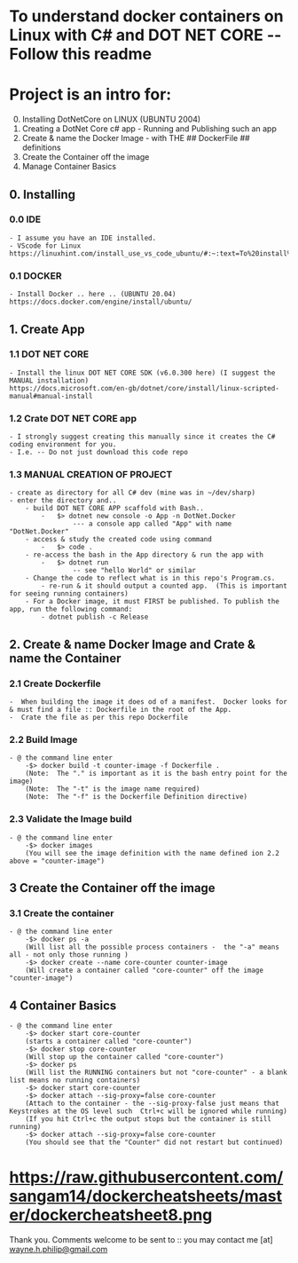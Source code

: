 # To understand docker containers on Linux with C# and DOT NET CORE -- Follow this readme #


# Project is an intro for: #
0. Installing DotNetCore on LINUX (UBUNTU 2004)
1. Creating a DotNet Core c# app - Running and Publishing such an app
2. Create & name the Docker Image - with THE ## DockerFile ## definitions
3. Create the Container off the image
4. Manage Container Basics

## 0. Installing  ##
### 0.0 IDE ###
    - I assume you have an IDE installed.
    - VScode for Linux
    https://linuxhint.com/install_use_vs_code_ubuntu/#:~:text=To%20install%20Visual%20Studio%20Code%20through%20GUI%2C%20Firstly%2C%20open%20Software,it%20to%20start%20the%20process.
### 0.1 DOCKER ###
    - Install Docker .. here .. (UBUNTU 20.04)
    https://docs.docker.com/engine/install/ubuntu/
## 1. Create App  ##
### 1.1 DOT NET CORE ###
    - Install the linux DOT NET CORE SDK (v6.0.300 here) (I suggest the MANUAL installation)
    https://docs.microsoft.com/en-gb/dotnet/core/install/linux-scripted-manual#manual-install
### 1.2 Crate DOT NET CORE app ###
    - I strongly suggest creating this manually since it creates the C# coding environment for you.
    - I.e. -- Do not just download this code repo
### 1.3 MANUAL CREATION OF PROJECT ###
    - create as directory for all C# dev (mine was in ~/dev/sharp)
    - enter the directory and..
        - build DOT NET CORE APP scaffold with Bash..
            -   $> dotnet new console -o App -n DotNet.Docker
                    --- a console app called "App" with name "DotNet.Docker"
        - access & study the created code using command
            -   $> code .
        - re-access the bash in the App directory & run the app with
            -   $> dotnet run
                    -- see "hello World" or similar
        - Change the code to reflect what is in this repo's Program.cs.
            - re-run & it should output a counted app.  (This is important for seeing running containers)
        - For a Docker image, it must FIRST be published. To publish the app, run the following command:
            - dotnet publish -c Release
## 2. Create & name Docker Image and Crate & name the Container  ##
### 2.1 Create Dockerfile ###
    -  When building the image it does od of a manifest.  Docker looks for & must find a file :: Dockerfile in the root of the App.
    -  Crate the file as per this repo Dockerfile
### 2.2 Build Image ###
    - @ the command line enter
        -$> docker build -t counter-image -f Dockerfile .
        (Note:  The "." is important as it is the bash entry point for the image)
        (Note:  The "-t" is the image name required)
        (Note:  The "-f" is the Dockerfile Definition directive)
### 2.3 Validate the  Image build ###
    - @ the command line enter
        -$> docker images
        (You will see the image definition with the name defined ion 2.2 above = "counter-image")
## 3 Create the Container off the image ##
### 3.1 Create the container ###
    - @ the command line enter
        -$> docker ps -a
        (Will list all the possible process containers -  the "-a" means all - not only those running )
        -$> docker create --name core-counter counter-image
        (Will create a container called "core-counter" off the image "counter-image")
## 4 Container Basics ##
    - @ the command line enter
        -$> docker start core-counter
        (starts a container called "core-counter")
        -$> docker stop core-counter
        (Will stop up the container called "core-counter")
        -$> docker ps
        (Will list the RUNNING containers but not "core-counter" - a blank list means no running containers)
        -$> docker start core-counter
        -$> docker attach --sig-proxy=false core-counter
        (Attach to the container - the --sig-proxy-false just means that Keystrokes at the OS level such  Ctrl+c will be ignored while running)
        (If you hit Ctrl+c the output stops but the container is still running)
        -$> docker attach --sig-proxy=false core-counter
        (You should see that the "Counter" did not restart but continued)
# https://raw.githubusercontent.com/sangam14/dockercheatsheets/master/dockercheatsheet8.png #

Thank you. Comments welcome to be sent to :: you may contact me [at] wayne.h.philip@gmail.com

